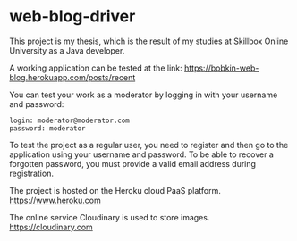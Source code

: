 # web-blog-driver
This project is my thesis, which is the result of my studies at Skillbox Online University as a Java developer.

A working application can be tested at the link: https://bobkin-web-blog.herokuapp.com/posts/recent

You can test your work as a moderator by logging in with your username and password: 

    login: moderator@moderator.com
    password: moderator

To test the project as a regular user, you need to register and then go to the application using your username and password. To be able to recover a forgotten password, you must provide a valid email address during registration.

The project is hosted on the Heroku cloud PaaS platform. https://www.heroku.com

The online service Cloudinary is used to store images. https://cloudinary.com